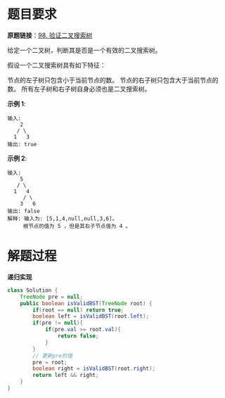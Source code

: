 # 题目要求

**原题链接**：[98. 验证二叉搜索树](https://leetcode-cn.com/problems/validate-binary-search-tree/)

给定一个二叉树，判断其是否是一个有效的二叉搜索树。

假设一个二叉搜索树具有如下特征：

节点的左子树只包含小于当前节点的数。
节点的右子树只包含大于当前节点的数。
所有左子树和右子树自身必须也是二叉搜索树。

**示例 1**:

```
输入:
    2
   / \
  1   3
输出: true
```

**示例 2**:

```
输入:
    5
   / \
  1   4
     / \
    3   6
输出: false
解释: 输入为: [5,1,4,null,null,3,6]。
     根节点的值为 5 ，但是其右子节点值为 4 。
```



# 解题过程

**递归实现**

```java
class Solution {
    TreeNode pre = null;
    public boolean isValidBST(TreeNode root) {
        if(root == null) return true;
        boolean left = isValidBST(root.left);
        if(pre != null){
            if(pre.val >= root.val){
                return false;
            }
        }
        // 更新pre的值
        pre = root;
        boolean right = isValidBST(root.right);
        return left && right;
    }
}
```

